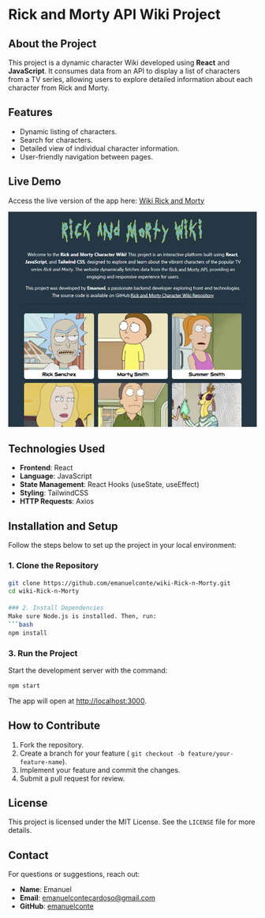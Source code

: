 # Rick and Morty API Wiki Project

## About the Project
This project is a dynamic character Wiki developed using **React** and **JavaScript**. It consumes data from an API to display a list of characters from a TV series, allowing users to explore detailed information about each character from Rick and Morty.

## Features
- Dynamic listing of characters.
- Search for characters.
- Detailed view of individual character information.
- User-friendly navigation between pages.

## Live Demo
Access the live version of the app here: [Wiki Rick and Morty](https://wiki-rick-n-morty-app.vercel.app)

![Homepage Preview](app/src/assets/page.png)

## Technologies Used
- **Frontend**: React
- **Language**: JavaScript
- **State Management**: React Hooks (useState, useEffect)
- **Styling**: TailwindCSS
- **HTTP Requests**: Axios

## Installation and Setup
Follow the steps below to set up the project in your local environment:

### 1. Clone the Repository
```bash
git clone https://github.com/emanuelconte/wiki-Rick-n-Morty.git
cd wiki-Rick-n-Morty

### 2. Install Dependencies
Make sure Node.js is installed. Then, run:
```bash
npm install
```

### 3. Run the Project
Start the development server with the command:
```bash
npm start
```
The app will open at [http://localhost:3000](http://localhost:3000).

## How to Contribute
1. Fork the repository.
2. Create a branch for your feature (
`git checkout -b feature/your-feature-name`).
3. Implement your feature and commit the changes.
4. Submit a pull request for review.

## License
This project is licensed under the MIT License. See the `LICENSE` file for more details.

## Contact
For questions or suggestions, reach out:
- **Name**: Emanuel
- **Email**: [emanuelcontecardoso@gmail.com](mailto:emanuelcontecardoso@gmail.com)
- **GitHub**: [emanuelconte](https://github.com/emanuelconte)

